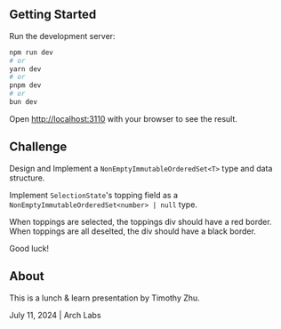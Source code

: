 ## Getting Started

Run the development server:

```bash
npm run dev
# or
yarn dev
# or
pnpm dev
# or
bun dev
```

Open [http://localhost:3110](http://localhost:3110) with your browser to see the result.

## Challenge

Design and Implement a `NonEmptyImmutableOrderedSet<T>` type and data structure.

Implement `SelectionState`'s topping field as a `NonEmptyImmutableOrderedSet<number> | null` type.

When toppings are selected, the toppings div should have a red border. When toppings are all deselted, the div should have a black border.

Good luck!

## About

This is a lunch & learn presentation by Timothy Zhu.

July 11, 2024 | Arch Labs
